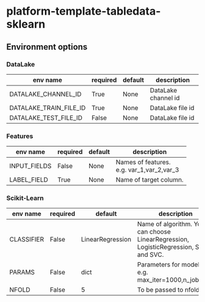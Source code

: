 # platform-template-tabledata-sklearn
## Environment options
### DataLake
env name|required|default|description
--------|--------|-------|-----------
DATALAKE_CHANNEL_ID|True|None|DataLake channel id
DATALAKE_TRAIN_FILE_ID|True|None|DataLake file id
DATALAKE_TEST_FILE_ID|False|None|DataLake file id

### Features
env name|required|default|description
--------|--------|-------|-----------
INPUT_FIELDS|False|None|Names of features. <br>e.g. var_1,var_2,var_3
LABEL_FIELD|True|None|Name of target column.


### Scikit-Learn
env name|required|default|description
--------|--------|-------|-----------
CLASSIFIER|False|LinearRegression|Name of algorithm. You can choose LinearRegression, LogisticRegression, SVR and SVC.
PARAMS|False|dict|Parameters for model. <br>e.g. max_iter=1000,n_jobs=-1
NFOLD|False|5|To be passed to nfold.


